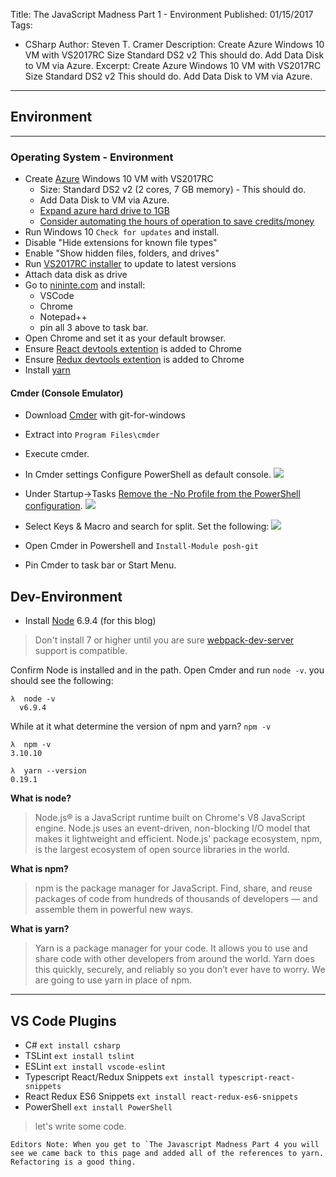 ﻿Title: The JavaScript Madness Part 1 - Environment
Published: 01/15/2017
Tags: 
  - CSharp 
Author: Steven T. Cramer
Description: Create Azure Windows 10 VM with VS2017RC Size Standard DS2 v2  This should do. Add Data Disk to VM via Azure. 
Excerpt: Create Azure Windows 10 VM with VS2017RC Size Standard DS2 v2 This should do. Add Data Disk to VM via Azure. 
---


## Environment

---

### Operating System - Environment 
* Create [Azure](https://portal.azure.com) Windows 10 VM with VS2017RC
  * Size: Standard DS2 v2 (2 cores, 7 GB memory) - This should do.
  * Add Data Disk to VM via Azure. 
  * [Expand azure hard drive to 1GB](http://www.thefreezeteam.com/2017/01/15/azure-resize-os-drive/)
  * [Consider automating the hours of operation to save credits/money](https://docs.microsoft.com/en-us/azure/automation/automation-solution-vm-management)
* Run Windows 10 `Check for updates` and install.
* Disable "Hide extensions for known file types"
* Enable "Show hidden files, folders, and drives"
* Run [VS2017RC installer](https://www.visualstudio.com/vs/visual-studio-2017-rc/) to update to latest versions
* Attach data disk as drive 
* Go to [nininte.com](https://ninite.com/) and install:
  * VSCode 
  * Chrome 
  * Notepad++ 
  * pin all 3 above to task bar.
* Open Chrome and set it as your default browser.
* Ensure [React devtools extention](https://chrome.google.com/webstore/detail/react-developer-tools/fmkadmapgofadopljbjfkapdkoienihi) is added to Chrome
* Ensure [Redux devtools extention](https://chrome.google.com/webstore/detail/redux-devtools/lmhkpmbekcpmknklioeibfkpmmfibljd?hl=en) is added to Chrome
* Install [yarn](https://yarnpkg.com/en/docs/install#windows-tab)

#### Cmder (Console Emulator)
* Download [Cmder](http://cmder.net/) with git-for-windows
* Extract into `Program Files\cmder` 
* Execute cmder.  
* In Cmder settings Configure PowerShell as default console. 
![](/content/images/2017/01/2017-01-15_1720.png)

* Under Startup->Tasks [Remove the -No Profile from the PowerShell configuration](https://superuser.com/questions/956182/cmder-powershell-ignores-profiles).
![](/content/images/2018/03/2018-03-15_2152.png)
* Select Keys & Macro and search for split. Set the following:
![](/content/images/2018/03/2018-03-15_2150.png)
* Open Cmder in Powershell and `Install-Module posh-git`
* Pin Cmder to task bar or Start Menu.
 

## Dev-Environment
* Install [Node](https://nodejs.org/en/) 6.9.4 (for this blog)
 >Don't install 7 or higher until you are sure [webpack-dev-server](https://github.com/webpack/webpack-dev-server) support is compatible. 

Confirm Node is installed and in the path. Open Cmder and run `node -v`.  you should see the following:

```
λ  node -v
  v6.9.4
```
While at it what determine the version of npm and yarn? `npm -v`

```
λ  npm -v
3.10.10

λ  yarn --version
0.19.1
```

**What is node?**

> Node.js® is a JavaScript runtime built on Chrome's V8 JavaScript engine. Node.js uses an event-driven, non-blocking I/O model that makes it lightweight and efficient. Node.js' package ecosystem, npm, is the largest ecosystem of open source libraries in the world.

**What is npm?**

>npm is the package manager for JavaScript. Find, share, and reuse packages of code from hundreds of thousands of developers — and assemble them in powerful new ways.

**What is yarn?**
>Yarn is a package manager for your code. It allows you to use and share code with other developers from around the world. Yarn does this quickly, securely, and reliably so you don’t ever have to worry. We are going to use yarn in place of npm.

---

## VS Code Plugins

* C# `ext install csharp`
* TSLint `ext install tslint`
* ESLint `ext install vscode-eslint`
* Typescript React/Redux Snippets `ext install typescript-react-snippets`
* React Redux ES6 Snippets `ext install react-redux-es6-snippets`
* PowerShell `ext install PowerShell`


> let's write some code.

```
Editors Note: When you get to `The Javascript Madness Part 4 you will see we came back to this page and added all of the references to yarn. Refactoring is a good thing.
```

